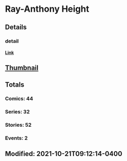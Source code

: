 # Ray-Anthony  Height 
## Details
### detail
#### [Link](http://marvel.com/comics/creators/9296/ray-anthony_height?utm_campaign=apiRef&utm_source=225578a89fc76f3d20fbffda5d17a88d)
## [Thumbnail](http://i.annihil.us/u/prod/marvel/i/mg/b/40/image_not_available.jpg)
## Totals
### Comics: 44
### Series: 32
### Stories: 52
### Events: 2
## Modified: 2021-10-21T09:12:14-0400